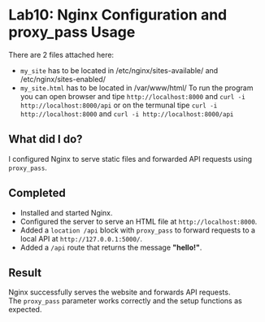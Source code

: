 # Lab10: Nginx Configuration and proxy_pass Usage

There are 2 files attached here:
- `my_site` has to be located in /etc/nginx/sites-available/ and /etc/nginx/sites-enabled/
- `my_site.html` has to be located in /var/www/html/
To run the program you can open browser and tipe `http://localhost:8000` and `curl -i http://localhost:8000/api` or on the termunal tipe `curl -i http://localhost:8000` and `curl -i http://localhost:8000/api`

## What did I do?
I configured Nginx to serve static files and forwarded API requests using `proxy_pass`.

## Completed
- Installed and started Nginx.  
- Configured the server to serve an HTML file at `http://localhost:8000`.  
- Added a `location /api` block with `proxy_pass` to forward requests to a local API at `http://127.0.0.1:5000/`.  
- Added a `/api` route that returns the message **"hello!"**.  

## Result
Nginx successfully serves the website and forwards API requests.  
The `proxy_pass` parameter works correctly and the setup functions as expected.

